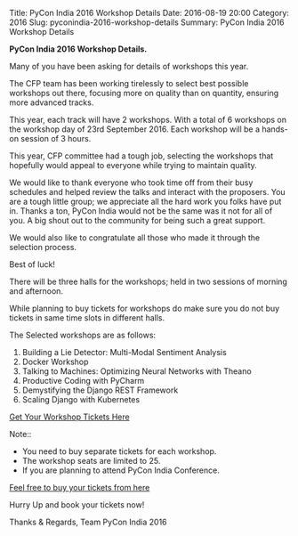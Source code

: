 Title: PyCon India 2016 Workshop Details
Date: 2016-08-19 20:00
Category: 2016
Slug: pyconindia-2016-workshop-details
Summary: PyCon India 2016 Workshop Details


**PyCon India 2016 Workshop Details.**

Many of you have been asking for details of workshops this year.

The CFP team has been working tirelessly to select best possible
workshops out there, focusing more on quality than on quantity, ensuring
more advanced tracks. 

This year, each track will have 2 workshops.
With a total of 6 workshops on the workshop day of 23rd September 2016.
Each workshop will be a hands-on session of 3 hours.

This year, CFP committee had a tough job, selecting the workshops that hopefully would 
appeal to everyone while trying to maintain quality.

We would like to thank everyone who took time off from their busy schedules and 
helped review the talks and interact with the proposers. You are a tough little group;
we appreciate all the hard work you folks have put in. Thanks a ton, PyCon India
would not be the same was it not for all of you. A big shout out to the community for
being such a great support.
 
 We would also like to congratulate all those who made it through the selection process.
 
 Best of luck!

There will be three halls for the workshops; held in two sessions of morning
and afternoon. 

While planning to buy tickets for workshops do make sure you do not buy tickets
in same time slots in different halls.


The Selected workshops are as follows:
    
1. Building a Lie Detector: Multi-Modal Sentiment Analysis
2. Docker Workshop
3. Talking to Machines: Optimizing Neural Networks with Theano
4. Productive Coding with PyCharm
5. Demystifying the Django REST Framework
6. Scaling Django with Kubernetes

[Get Your Workshop Tickets Here](https://in.explara.com/e/pycon-india-2016)

Note::

- You need to buy separate tickets for each workshop.
- The workshop seats are  limited to  25.
- If you are planning to attend PyCon India Conference. 

[Feel free to buy your tickets from here](https://in.explara.com/e/pycon-india-2016)

Hurry Up and book your tickets now!

Thanks & Regards,
Team PyCon India 2016

